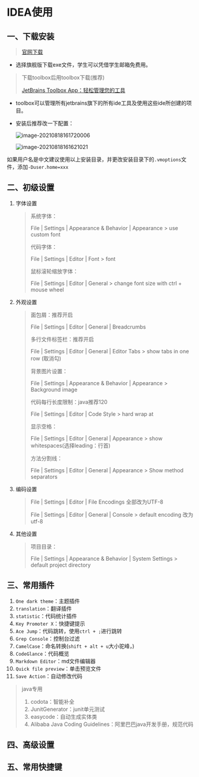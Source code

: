 # IDEA使用

## 一、下载安装

>   [官网下载](https://www.jetbrains.com/idea/)

-   选择旗舰版下载exe文件，学生可以凭借学生邮箱免费用。

>   下载toolbox后用toolbox下载(推荐)
>
>   [JetBrains Toolbox App：轻松管理您的工具](https://www.jetbrains.com/zh-cn/toolbox-app/)

-   toolbox可以管理所有jetbrains旗下的所有ide工具及使用这些ide所创建的项目。

-   安装后推荐改一下配置：

    ![image-20210818161720006](https://myimageshack.oss-cn-hangzhou.aliyuncs.com/img/image-20210818161720006.png)

    ![image-20210818161621021](https://myimageshack.oss-cn-hangzhou.aliyuncs.com/img/image-20210818161621021.png)

如果用户名是中文建议使用以上安装目录，并更改安装目录下的`.vmoptions`文件，添加`-Duser.home=xxx`

## 二、初级设置

1.  字体设置

    >   系统字体：
    >
    >   File | Settings | Appearance & Behavior | Appearance > use custom font
    >
    >   
    >
    >   代码字体：
    >
    >   File | Settings | Editor | Font > font
    >
    >   
    >
    >
    >   鼠标滚轮缩放字体：
    >
    >   File | Settings | Editor | General > change font size with ctrl + mouse wheel

2.  外观设置

    >面包屑：推荐开启
    >
    >File | Settings | Editor | General | Breadcrumbs
    >
    >
    >
    >
    >多行文件标签栏：推荐开启
    >
    >File | Settings | Editor | General | Editor Tabs > show tabs in one row (取消勾)
    >
    >
    >
    >背景图片设置：
    >
    >File | Settings | Appearance & Behavior | Appearance > Background image
    >
    >
    >
    >代码每行长度限制：java推荐120
    >
    >File | Settings | Editor | Code Style > hard wrap at
    >
    >
    >
    >显示空格：
    >
    >File | Settings | Editor | General | Appearance > show whitespaces(选择leading：行首)
    >
    >
    >
    >方法分割线：
    >
    >File | Settings | Editor | General | Appearance > Show method separators

3.  编码设置

    >   File | Settings | Editor | File Encodings 全部改为UTF-8
    >
    >
    >   File | Settings | Editor | General | Console > default encoding 改为utf-8

4.  其他设置

    >   项目目录：
    >
    >   File | Settings | Appearance & Behavior | System Settings > default project directory

## 三、常用插件

1.  `One dark theme`：主题插件
2.  `translation`：翻译插件
3.  `statistic`：代码统计插件
4.  `Key Promoter X`：快捷键提示
5.  `Ace Jump`：代码跳转，使用`ctrl + ;`进行跳转
6.  `Grep Console`：控制台过滤
7.  `CamelCase`：命名转换(`shift + alt + u`大小驼峰，)
8.  `CodeGlance`：代码概览
9.  `Markdown Editor`：md文件编辑器
10.  `Quick file preview`：单击预览文件
11.  `Save Action`：自动修改代码

>   java专用
>
>   1.  codota：智能补全
>   2.  JunitGenerator：junit单元测试
>   3.  easycode：自动生成实体类
>   4.  Alibaba Java Coding Guidelines：阿里巴巴java开发手册，规范代码

## 四、高级设置

## 五、常用快捷键



